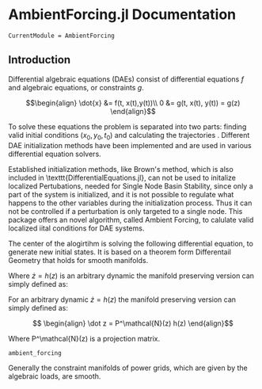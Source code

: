 # AmbientForcing.jl Documentation

```@meta
CurrentModule = AmbientForcing
```

## Introduction
Differential algebraic equations (DAEs) consist of differential equations $f$ and algebraic equations, or constraints $g$.

```math
\begin{align}
        \dot{x} &= f(t, x(t),y(t))\\ 
        0 &= g(t, x(t), y(t)) = g(z)
    \end{align}
```
To solve these equations the problem is separated into two parts: finding valid initial conditions $(x_0,y_0,t_0)$ and calculating the trajectories .
Different DAE initialization methods have been implemented and are used in various differential equation solvers. 

Established initialization methods, like Brown's method, which is also included in \texttt{DifferentialEquations.jl}, can not be used to initalize localized Pertubations, needed for Single Node Basin Stability, since only a part of the system is initialized, and it is not possible to regulate what happens to the other variables during the initialization process. Thus it can not be controlled if a perturbation is only targeted to a single node.
This package offers an novel algorithm, called Ambient Forcing, to calulate valid localized iital conditions for DAE systems.

The center of the alogirtihm is solving the following differential equation, to generate new initial states. 
It is based on a theorem form Differentail Geometry that holds for smooth manifolds. 

Where $\dot z = h(z)$ is an arbitrary dynamic  the manifold preserving version can simply defined as:

For an arbitrary dynamic $\dot z = h(z)$ the manifold preserving version can simply defined as:

```math
    \begin{align}
        \dot z = P^\mathcal{N}(z) h(z)
    \end{align}
```
Where P^\mathcal{N}(z) is a projection matrix.

```@docs
ambient_forcing
```

Generally the constraint manifolds of power grids, which are given by the algebraic loads, are smooth.
